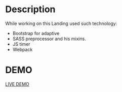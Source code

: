 # Description
While working on this Landing used such technology:
- Bootstrap for adaptive
- SASS preprocessor and his mixins.
- JS timer
- Webpack

# DEMO
[LIVE DEMO](https://nazarenkoyana.github.io/landing-page/dist/index.html)
